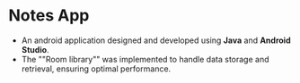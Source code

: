# Notes App
- An android application designed and developed using **Java** and **Android Studio**.
- The ""Room library"" was implemented to handle data storage and retrieval, ensuring optimal performance.
